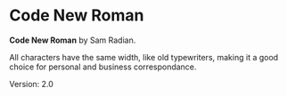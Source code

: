 # Code New Roman

**Code New Roman** by Sam Radian.

All characters have the same width, like old typewriters, making it a good choice for personal and business correspondance.

Version: 2.0

